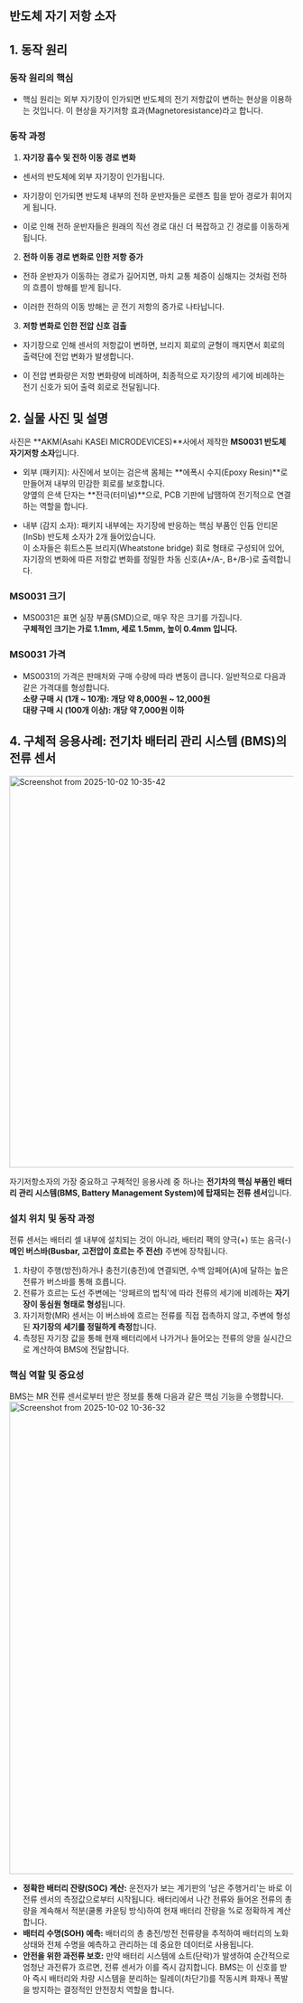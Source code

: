 ## 반도체 자기 저항 소자


## 1. 동작 원리



### 동작 원리의 핵심

- 핵심 원리는 외부 자기장이 인가되면 반도체의 전기 저항값이 변하는 현상을 이용하는 것입니다. 이 현상을 자기저항 효과(Magnetoresistance)라고 합니다.



### 동작 과정

1. **자기장 흡수 및 전하 이동 경로 변화**

- 센서의 반도체에 외부 자기장이 인가됩니다.

- 자기장이 인가되면 반도체 내부의 전하 운반자들은 로렌츠 힘을 받아 경로가 휘어지게 됩니다.

- 이로 인해 전하 운반자들은 원래의 직선 경로 대신 더 복잡하고 긴 경로를 이동하게 됩니다.





2. **전하 이동 경로 변화로 인한 저항 증가**

- 전하 운반자가 이동하는 경로가 길어지면, 마치 교통 체증이 심해지는 것처럼 전하의 흐름이 방해를 받게 됩니다.

- 이러한 전하의 이동 방해는 곧 전기 저항의 증가로 나타납니다.





3. **저항 변화로 인한 전압 신호 검출**

- 자기장으로 인해 센서의 저항값이 변하면, 브리지 회로의 균형이 깨지면서 회로의 출력단에 전압 변화가 발생합니다.

- 이 전압 변화량은 저항 변화량에 비례하며, 최종적으로 자기장의 세기에 비례하는 전기 신호가 되어 출력 회로로 전달됩니다.











## 2. 실물 사진 및 설명

사진은 **AKM(Asahi KASEI MICRODEVICES)**사에서 제작한 **MS0031 반도체 자기저항 소자**입니다.

- 외부 (패키지): 사진에서 보이는 검은색 몸체는 **에폭시 수지(Epoxy Resin)**로 만들어져 내부의 민감한 회로를 보호합니다.  
양옆의 은색 단자는 **전극(터미널)**으로, PCB 기판에 납땜하여 전기적으로 연결하는 역할을 합니다.  

- 내부 (감지 소자): 패키지 내부에는 자기장에 반응하는 핵심 부품인 인듐 안티몬(InSb) 반도체 소자가 2개 들어있습니다.  
이 소자들은 휘트스톤 브리지(Wheatstone bridge) 회로 형태로 구성되어 있어, 자기장의 변화에 따른 저항값 변화를 정밀한 차동 신호(A+/A-, B+/B-)로 출력합니다.

### MS0031 크기
- MS0031은 표면 실장 부품(SMD)으로, 매우 작은 크기를 가집니다.  
  **구체적인 크기는 가로 1.1mm, 세로 1.5mm, 높이 0.4mm 입니다.**  

### MS0031 가격
- MS0031의 가격은 판매처와 구매 수량에 따라 변동이 큽니다. 일반적으로 다음과 같은 가격대를 형성합니다.  
**소량 구매 시 (1개 ~ 10개): 개당 약 8,000원 ~ 12,000원**  
**대량 구매 시 (100개 이상): 개당 약 7,000원 이하**  








## 4. 구체적 응용사례: 전기차 배터리 관리 시스템 (BMS)의 전류 센서
<img width="898" height="693" alt="Screenshot from 2025-10-02 10-35-42" src="https://github.com/user-attachments/assets/bbf26dc0-e265-4915-b419-e6cf5ba68774" />

자기저항소자의 가장 중요하고 구체적인 응용사례 중 하나는 **전기차의 핵심 부품인 배터리 관리 시스템(BMS, Battery Management System)에 탑재되는 전류 센서**입니다.

### 설치 위치 및 동작 과정
전류 센서는 배터리 셀 내부에 설치되는 것이 아니라, 배터리 팩의 양극(+) 또는 음극(-) **메인 버스바(Busbar, 고전압이 흐르는 주 전선)** 주변에 장착됩니다.

1.  차량이 주행(방전)하거나 충전기(충전)에 연결되면, 수백 암페어(A)에 달하는 높은 전류가 버스바를 통해 흐릅니다.
2.  전류가 흐르는 도선 주변에는 '앙페르의 법칙'에 따라 전류의 세기에 비례하는 **자기장이 동심원 형태로 형성**됩니다.
3.  자기저항(MR) 센서는 이 버스바에 흐르는 전류를 직접 접촉하지 않고, 주변에 형성된 **자기장의 세기를 정밀하게 측정**합니다.
4.  측정된 자기장 값을 통해 현재 배터리에서 나가거나 들어오는 전류의 양을 실시간으로 계산하여 BMS에 전달합니다.



### 핵심 역할 및 중요성
BMS는 MR 전류 센서로부터 받은 정보를 통해 다음과 같은 핵심 기능을 수행합니다.
<img width="1289" height="836" alt="Screenshot from 2025-10-02 10-36-32" src="https://github.com/user-attachments/assets/1426e874-2bd2-42c6-9ac1-e292e9bef645" />

* **정확한 배터리 잔량(SOC) 계산:** 운전자가 보는 계기판의 '남은 주행거리'는 바로 이 전류 센서의 측정값으로부터 시작됩니다. 배터리에서 나간 전류와 들어온 전류의 총량을 계속해서 적분(쿨롱 카운팅 방식)하여 현재 배터리 잔량을 %로 정확하게 계산합니다.
* **배터리 수명(SOH) 예측:** 배터리의 총 충전/방전 전류량을 추적하여 배터리의 노화 상태와 전체 수명을 예측하고 관리하는 데 중요한 데이터로 사용됩니다.
* **안전을 위한 과전류 보호:** 만약 배터리 시스템에 쇼트(단락)가 발생하여 순간적으로 엄청난 과전류가 흐르면, 전류 센서가 이를 즉시 감지합니다. BMS는 이 신호를 받아 즉시 배터리와 차량 시스템을 분리하는 릴레이(차단기)를 작동시켜 화재나 폭발을 방지하는 결정적인 안전장치 역할을 합니다.
